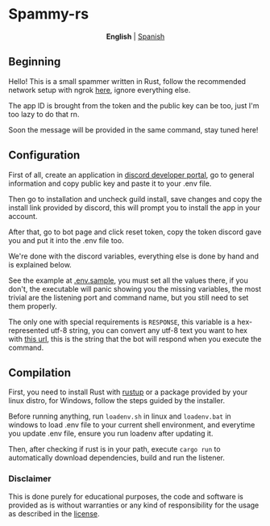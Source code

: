 # Spammy-rs

<div align="center">
<p><strong>English</strong> | <a href="README_es.md">Spanish</a></p>
</div>

## Beginning

Hello! This is a small spammer written in Rust, follow the recommended network setup with ngrok [here](https://discord.com/developers/docs/tutorials/developing-a-user-installable-app#set-up-a-public-endpoint), ignore everything else.

The app ID is brought from the token and the public key can be too, just I'm too lazy to do that rn.

Soon the message will be provided in the same command, stay tuned here!

## Configuration

First of all, create an application in [discord developer portal](https://discord.com/developers/applications), go to general information and copy public key and paste it to your .env file.

Then go to installation and uncheck guild install, save changes and copy the install link provided by discord, this will prompt you to install the app in your account.

After that, go to bot page and click reset token, copy the token discord gave you and put it into the .env file too.

We're done with the discord variables, everything else is done by hand and is explained below.

See the example at [.env.sample](.env.sample), you must set all the values there, if you don't, the executable will panic showing you the missing variables, the most trivial are the listening port and command name, but you still need to set them properly.

The only one with special requirements is `RESPONSE`, this variable is a hex-represented utf-8 string, you can convert any utf-8 text you want to hex with [this url](https://cyberchef.io/#recipe=To_Hex('None',0)), this is the string that the bot will respond when you execute the command.

## Compilation

First, you need to install Rust with [rustup](https://www.rust-lang.org/tools/install) or a package provided by your linux distro, for Windows, follow the steps guided by the installer.

Before running anything, run `loadenv.sh` in linux and `loadenv.bat` in windows to load .env file to your current shell environment, and everytime you update .env file, ensure you run loadenv after updating it.

Then, after checking if rust is in your path, execute `cargo run` to automatically download dependencies, build and run the listener.

### Disclaimer

This is done purely for educational purposes, the code and software is provided as is without warranties or any kind of responsibility for the usage as described in the [license](LICENSE).
